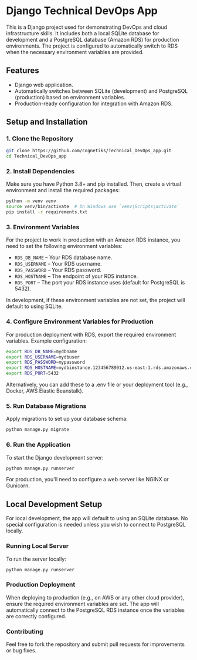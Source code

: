 # Django Technical DevOps App

This is a Django project used for demonstrating DevOps and cloud infrastructure skills. It includes both a local SQLite database for development and a PostgreSQL database (Amazon RDS) for production environments. The project is configured to automatically switch to RDS when the necessary environment variables are provided.

## Features

- Django web application.
- Automatically switches between SQLite (development) and PostgreSQL (production) based on environment variables.
- Production-ready configuration for integration with Amazon RDS.

## Setup and Installation

### 1. Clone the Repository

```bash
git clone https://github.com/cognetiks/Technical_DevOps_app.git
cd Technical_DevOps_app
```
### 2. Install Dependencies

Make sure you have Python 3.8+ and pip installed. Then, create a virtual environment and install the required packages:

```bash
python -m venv venv
source venv/bin/activate  # On Windows use `venv\Scripts\activate`
pip install -r requirements.txt
```

### 3. Environment Variables

For the project to work in production with an Amazon RDS instance, you need to set the following environment variables:

- `RDS_DB_NAME` – Your RDS database name.
- `RDS_USERNAME` – Your RDS username.
- `RDS_PASSWORD` – Your RDS password.
- `RDS_HOSTNAME` – The endpoint of your RDS instance.
- `RDS_PORT` – The port your RDS instance uses (default for PostgreSQL is 5432).

In development, if these environment variables are not set, the project will default to using SQLite.

### 4. Configure Environment Variables for Production

For production deployment with RDS, export the required environment variables. Example configuration:

```bash
export RDS_DB_NAME=mydbname
export RDS_USERNAME=mydbuser
export RDS_PASSWORD=mypassword
export RDS_HOSTNAME=mydbinstance.123456789012.us-east-1.rds.amazonaws.com
export RDS_PORT=5432
```

Alternatively, you can add these to a .env file or your deployment tool (e.g., Docker, AWS Elastic Beanstalk).

### 5. Run Database Migrations

Apply migrations to set up your database schema:

```bash
python manage.py migrate
```

### 6. Run the Application

To start the Django development server:

```bash
python manage.py runserver
```

For production, you'll need to configure a web server like NGINX or Gunicorn.

## Local Development Setup

For local development, the app will default to using an SQLite database. No special configuration is needed unless you wish to connect to PostgreSQL locally.

### Running Local Server

To run the server locally:

```bash
python manage.py runserver
```

### Production Deployment
When deploying to production (e.g., on AWS or any other cloud provider), ensure the required environment variables are set. The app will automatically connect to the PostgreSQL RDS instance once the variables are correctly configured.

### Contributing
Feel free to fork the repository and submit pull requests for improvements or bug fixes.